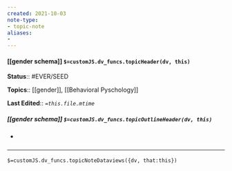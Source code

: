 ```yaml
---
created: 2021-10-03
note-type: 
- topic-note
aliases:
- 
---
```


#### [[gender schema]] `$=customJS.dv_funcs.topicHeader(dv, this)`


**Status**:: #EVER/SEED 

**Topics**:: [[gender]], [[Behavioral Pyschology]]

**Last Edited**:: *`=this.file.mtime`*

##### [[gender schema]] `$=customJS.dv_funcs.topicOutlineHeader(dv, this)`

- 

### <hr class="dataviews"/>

`$=customJS.dv_funcs.topicNoteDataviews({dv, that:this})`

